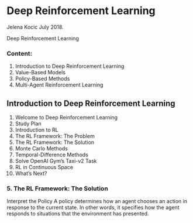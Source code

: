 # Deep Reinforcement Learning

Jelena Kocic
July 2018.

Deep Reinforcement Learning

### Content:
1. Introduction to Deep Reinforcement Learning
2. Value-Based Models
3. Policy-Based Methods
4. Multi-Agent Reinforcement Learning



## Introduction to Deep Reinforcement Learning

1. Welcome to Deep Reinforcement Learning
2. Study Plan
3. Introduction to RL
4. The RL Framework: The Problem
5. The RL Framework: The Solution
6. Monte Carlo Methods
7. Temporal-Difference Methods
8. Solve OpenAI Gym’s Taxi-v2 Task
9. RL in Continuous Space
10. What’s Next?



### 5. The RL Framework: The Solution

Interpret the Policy
A policy determines how an agent chooses an action in response to the current state. In other words, it specifies how the agent responds to situations that the environment has presented.
